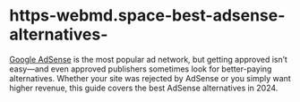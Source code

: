 # https-webmd.space-best-adsense-alternatives-
[Google AdSense](https://webmd.space/best-adsense-alternatives/) is the most popular ad network, but getting approved isn’t easy—and even approved publishers sometimes look for better-paying alternatives. Whether your site was rejected by AdSense or you simply want higher revenue, this guide covers the best AdSense alternatives in 2024.
